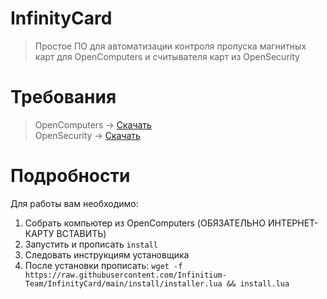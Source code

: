 # InfinityCard
> Простое ПО для автоматизации контроля пропуска магнитных карт для OpenComputers и считывателя карт из OpenSecurity

# Требования
> OpenComputers -> <a href="https://www.curseforge.com/minecraft/mc-mods/opencomputers/files?page=1&pageSize=20">Скачать</a><br/>
> OpenSecurity -> <a href="https://www.curseforge.com/minecraft/mc-mods/opensecurity/files?page=1&pageSize=20">Скачать</a>

# Подробности

Для работы вам необходимо:

1. Собрать компьютер из OpenComputers (ОБЯЗАТЕЛЬНО ИНТЕРНЕТ-КАРТУ ВСТАВИТЬ)
2. Запустить и прописать `install`
3. Следовать инструкциям установщика
4. После установки прописать: ```wget -f https://raw.githubusercontent.com/Infinitium-Team/InfinityCard/main/install/installer.lua && install.lua```

